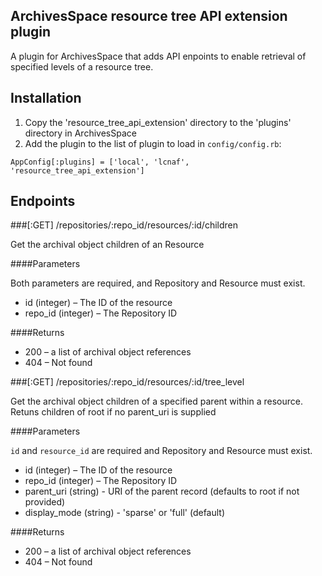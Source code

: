 ## ArchivesSpace resource tree API extension plugin

A plugin for ArchivesSpace that adds API enpoints to enable retrieval of specified levels of a resource tree.

## Installation

1. Copy the 'resource_tree_api_extension' directory to the 'plugins' directory in ArchivesSpace
2. Add the plugin to the list of plugin to load in `config/config.rb`:

```
AppConfig[:plugins] = ['local', 'lcnaf', 'resource_tree_api_extension']
```


## Endpoints


###[:GET] /repositories/:repo_id/resources/:id/children

Get the archival object children of an Resource

####Parameters

Both parameters are required, and Repository and Resource must exist.

* id (integer) – The ID of the resource
* repo_id (integer) – The Repository ID

####Returns

* 200 – a list of archival object references
* 404 – Not found


###[:GET] /repositories/:repo_id/resources/:id/tree_level

Get the archival object children of a specified parent within a resource. Retuns children of root if no parent_uri is supplied

####Parameters

`id` and `resource_id` are required and Repository and Resource must exist.

* id (integer) – The ID of the resource
* repo_id (integer) – The Repository ID
* parent_uri (string) - URI of the parent record (defaults to root if not provided)
* display_mode (string) - 'sparse' or 'full' (default)

####Returns

* 200 – a list of archival object references
* 404 – Not found


